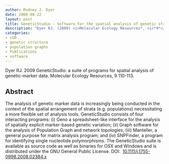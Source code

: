 ```yaml
---
author: Rodney J. Dyer
date: 2008-08-22
layout: post
title: GeneticStudio - Software for the spatial analysis of genetic structure.
description: "Dyer RJ. (2009) <i>Molecular Ecology Resources*, <i>*9*</i> 110-113."
categories: 
- cGD
- genetic structure
- population graphs
- Publications
- software
---
```

Dyer RJ. 2009 GeneticStudio: a suite of programs for spatial analysis of genetic-marker data. Molecular Ecology Resources, 9 110-113.
## Abstract
The analysis of genetic marker data is increasingly being conducted in the context of the spatial arrangement of strata (e.g. populations) necessitating a more flexible set of analysis tools. GeneticStudio consists of four interacting programs: (i) Geno a spreadsheet-like interface for the analysis of spatially explicit marker-based genetic variation; (ii) Graph software for the analysis of Population Graph and network topologies, (iii) Manteller, a general purpose for matrix analysis program; and (iv) SNPFinder, a program for identifying single nucleotide polymorphisms. The GeneticStudio suite is available as source code as well as binaries for OSX and Windows and is distributed under the GNU General Public License.
DOI: 
[10.1111/j.1755-0998.2008.02384.x](https://drive.google.com/open?id=0B0T81CzLjtfPX2pkVVhoTF9icnM&authuser=0)
